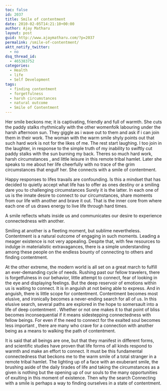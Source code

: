 ```yaml
---
toc: false
id: 2037
title: Smile of contentment
date: 2010-02-05T14:21:10+00:00
author: Ajay Matharu
layout: post
guid: http://www.ajaymatharu.com/?p=2037
permalink: /smile-of-contentment/
aktt_notify_twitter:
  - no
dsq_thread_id:
  - 465383752
categories:
  - Health
  - life
  - Self Development
tags:
  - finding contentment
  - forgetfulness
  - harsh circumstances
  - natural outcome
  - Smile of Contentment
---
```

Her smile beckons me; it is captivating, friendly and full of warmth. She cuts the paddy stalks rhythmically with the other womenfolk labouring under the harsh afternoon sun. They giggle as i wave out to them and ask if i can join them in their work. The woman with the warm smile shyly points out that such hard work is not for the likes of me. The rest start laughing. I too join in the laughter, in response to the simple truth of my inability to swiftly cut paddy stalks with the sun burning my back. Theres so much hard work, harsh circumstances , and little leisure in this remote tribal hamlet. Later she speaks to me about her life cheerfully with no trace of the grim circumstances that engulf her. She connects with a smile of contentment.

Happy responses to lifes travails are confounding. Is this a mindset that has decided to quietly accept what life has to offer as ones destiny or a smiling dare you to challenging circumstances Surely it is the latter. In each one of us is the innate desire to connect to our circumstances, share moments from our life with another and brave it out. That is the inner core from where each one of us draws energy to live life through hard times.

A smile reflects whats inside us and communicates our desire to experience connectedness with another.
  
Smiling at another is a fleeting moment, but sublime nevertheless. Contentment is a natural outcome of engaging in such moments. Leading a meager existence is not very appealing. Despite that, with few resources to indulge in materialistic extravagances, there is a simple understanding among these people on the endless bounty of connecting to others and finding contentment.

At the other extreme, the modern world is all set on a great march to fulfill an ever-demanding cycle of needs. Rushing past our fellow travelers, there is forgetfulness in our behavior, little attempt to connect, fear of looking in the eye and displaying feelings. But the deep reservoir of emotions within us is waiting to connect. It is in anguish at not being able to express. And in anguish, there is little scope for contentment. Contentment becomes most elusive, and ironically becomes a never-ending search for all of us. In this elusive search, several paths are explored in the hope to somersault into a life of deep contentment . Whether or not one makes it to that point of bliss becomes inconsequential if it means sidestepping connectedness with fellow beings. For even if the need to connect for the exalted soul becomes less important , there are many who crave for a connection with another being as a means to walking the path of contentment.

It is said that all beings are one, but that they manifest in different forms, and scientific studies have proven that life forms of all kinds respond to warmth and make an effort to connect. It must be this fundamental connectedness that beckons me to the warm smile of a total stranger in a remote tribal hamlet. The lighting up of a face with an exuberant smile, the brushing aside of the daily tirades of life and taking the circumstances as a given is nothing but the opening up of our souls to the many opportunities of exulting in this moment of existence. Then why the search Connecting with a smile is perhaps a way to finding ourselves in a state of contentment.
